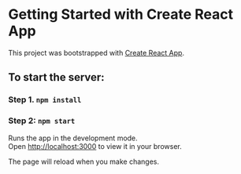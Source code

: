# Getting Started with Create React App

This project was bootstrapped with [Create React App](https://github.com/facebook/create-react-app).

## To start the server:
###  Step 1. `npm install`

### Step 2: `npm start`

Runs the app in the development mode.\
Open [http://localhost:3000](http://localhost:3000) to view it in your browser.

The page will reload when you make changes.
